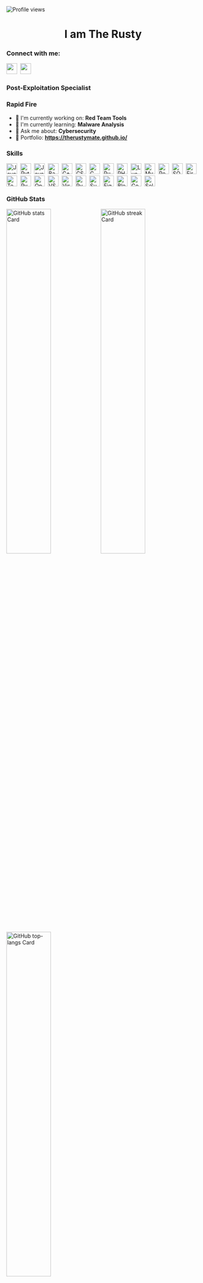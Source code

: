 ![Profile views](https://komarev.com/ghpvc/?username=therustymate&label=Profile%20views&color=0e75b6&style=flat)

<div id="toc">
  <ul align="center" style="list-style: none">
    <summary>
      <h1>
        I am The Rusty
      </h1>
    </summary>
  </ul>
</div>

**<h3 align="left">Connect with me:</h3>** 
<p align="left"><a href="https://www.youtube.com/@therustymate" target="_blank"><img src="https://img.shields.io/badge/YouTube-FF0000?style=for-the-badge&logo=youtube&logoColor=white" height="28" style="margin-right: 4px"></a> <a href="https://github.com/therustymate" target="_blank"><img src="https://img.shields.io/badge/GitHub-100000?style=for-the-badge&logo=github&logoColor=white" height="28" style="margin-right: 4px"></a></p>

 **<h3 align="left">Post-Exploitation Specialist</h3>**

**<h3 align="left">Rapid Fire</h3>**

- 💼 I'm currently working on: **Red Team Tools**
- 🌱 I'm currently learning: **Malware Analysis**
- 💬 Ask me about: **Cybersecurity**
- 📂 Portfolio: **<a href="https://therustymate.github.io/" target="_blank">https://therustymate.github.io/</a>**

 **<h3 align="left">Skills</h3>**

<div style="display: flex; flex-wrap: wrap; gap: 4px; justify-content: left;"><img src="https://skillicons.dev/icons?i=javascript" height="28" alt="JavaScript" style="margin-right: 4px"> <img src="https://skillicons.dev/icons?i=python" height="28" alt="Python" style="margin-right: 4px"> <img src="https://skillicons.dev/icons?i=java" height="28" alt="Java" style="margin-right: 4px"> <img src="https://skillicons.dev/icons?i=bash" height="28" alt="Bash" style="margin-right: 4px"> <img src="https://skillicons.dev/icons?i=cpp" height="28" alt="C++" style="margin-right: 4px"> <img src="https://skillicons.dev/icons?i=cs" height="28" alt="CSharp" style="margin-right: 4px"> <img src="https://skillicons.dev/icons?i=c" height="28" alt="C" style="margin-right: 4px"> <img src="https://skillicons.dev/icons?i=rust" height="28" alt="Rust" style="margin-right: 4px"> <img src="https://skillicons.dev/icons?i=php" height="28" alt="PHP" style="margin-right: 4px"> <img src="https://skillicons.dev/icons?i=lua" height="28" alt="Lua" style="margin-right: 4px"> <img src="https://skillicons.dev/icons?i=mysql" height="28" alt="MySQL" style="margin-right: 4px"> <img src="https://skillicons.dev/icons?i=postgresql" height="28" alt="PostgreSQL" style="margin-right: 4px"> <img src="https://skillicons.dev/icons?i=sqlite" height="28" alt="SQLite" style="margin-right: 4px"> <img src="https://skillicons.dev/icons?i=firebase" height="28" alt="Firebase" style="margin-right: 4px"> <img src="https://skillicons.dev/icons?i=tensorflow" height="28" alt="TensorFlow" style="margin-right: 4px"> <img src="https://skillicons.dev/icons?i=pytorch" height="28" alt="PyTorch" style="margin-right: 4px"> <img src="https://skillicons.dev/icons?i=opencv" height="28" alt="OpenCV" style="margin-right: 4px"> <img src="https://skillicons.dev/icons?i=vscode" height="28" alt="VSCode" style="margin-right: 4px"> <img src="https://skillicons.dev/icons?i=visualstudio" height="28" alt="Visualstudio" style="margin-right: 4px"> <img src="https://skillicons.dev/icons?i=pycharm" height="28" alt="PyCharm" style="margin-right: 4px"> <img src="https://skillicons.dev/icons?i=sublime" height="28" alt="Sublime Text" style="margin-right: 4px"> <img src="https://skillicons.dev/icons?i=figma" height="28" alt="Figma" style="margin-right: 4px"> <img src="https://skillicons.dev/icons?i=blender" height="28" alt="Blender" style="margin-right: 4px"> <img src="https://skillicons.dev/icons?i=godot" height="28" alt="Godot" style="margin-right: 4px"> <img src="https://skillicons.dev/icons?i=selenium" height="28" alt="Selenium" style="margin-right: 4px"></div>

 **<h3 align="left">GitHub Stats</h3>**

<p align="left">
  <img width="48%" src="https://github-readme-stats.vercel.app/api?username=therustymate&theme=react&hide_title=false&hide_rank=false&show_icons=false&include_all_commits=false&count_private=true&line_height=23" alt="GitHub stats Card" />
  <img width="48%" src="https://streak-stats.demolab.com/?user=therustymate&theme=react&hide_border=false&date_format=M+j%5B%2C+Y%5D&mode=daily&hide_total_contributions=false&hide_current_streak=false&hide_longest_streak=false&card_height=200" alt="GitHub streak Card" />
</p>

<p align="left">
  <img width="48%" src="https://github-readme-stats.vercel.app/api/top-langs?username=therustymate&theme=react&hide_title=false&layout=compact&langs_count=6&hide_progress=false&card_width=400" alt="GitHub top-langs Card" />
</p>

